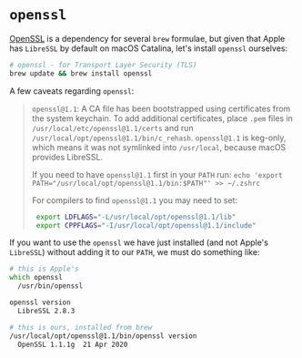 # `openssl`

[OpenSSL](https://www.openssl.org) is a dependency for several `brew` formulae, but given that Apple has `LibreSSL` by default on macOS Catalina, let's install `openssl` ourselves:

```zsh
# openssl - for Transport Layer Security (TLS)
brew update && brew install openssl
```

A few caveats regarding `openssl`:

> `openssl@1.1`: A CA file has been bootstrapped using certificates from the system keychain. To add additional certificates, place `.pem` files in `/usr/local/etc/openssl@1.1/certs` and run
`/usr/local/opt/openssl@1.1/bin/c_rehash`. `openssl@1.1` is keg-only, which means it was not symlinked into `/usr/local`, because macOS provides LibreSSL.
> 
> If you need to have `openssl@1.1` first in your `PATH` run: `echo 'export PATH="/usr/local/opt/openssl@1.1/bin:$PATH"' >> ~/.zshrc`
> 
> For compilers to find `openssl@1.1` you may need to set:
> ```zsh
>  export LDFLAGS="-L/usr/local/opt/openssl@1.1/lib"
>  export CPPFLAGS="-I/usr/local/opt/openssl@1.1/include"
> ```

If you want to use the `openssl` we have just installed (and not Apple's `LibreSSL`) without adding it to our `PATH`, we must do something like:

```zsh
# this is Apple's
which openssl
  /usr/bin/openssl

openssl version
  LibreSSL 2.8.3

# this is ours, installed from brew
/usr/local/opt/openssl@1.1/bin/openssl version
  OpenSSL 1.1.1g  21 Apr 2020
```